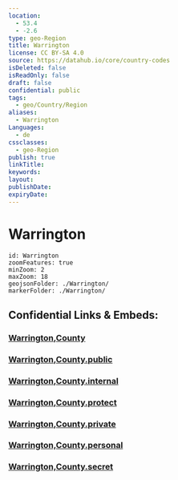 ```yaml
---
location:
  - 53.4
  - -2.6
type: geo-Region
title: Warrington
license: CC BY-SA 4.0
source: https://datahub.io/core/country-codes
isDeleted: false
isReadOnly: false
draft: false
confidential: public
tags:
  - geo/Country/Region
aliases:
  - Warrington
Languages:
  - de
cssclasses:
  - geo-Region
publish: true
linkTitle:
keywords:
layout:
publishDate:
expiryDate:
---
```


# Warrington

```leaflet
id: Warrington
zoomFeatures: true 
minZoom: 2 
maxZoom: 18
geojsonFolder: ./Warrington/
markerFolder: ./Warrington/
```


## Confidential Links & Embeds: 

### [Warrington,County](/_Standards/Earth/Continent/Europe/Europe~North/UK/England/Regions~England/North_West_England/Warrington,County.md) 

### [Warrington,County.public](/_public/Earth/Continent/Europe/Europe~North/UK/England/Regions~England/North_West_England/Warrington,County.public.md) 

### [Warrington,County.internal](/_internal/Earth/Continent/Europe/Europe~North/UK/England/Regions~England/North_West_England/Warrington,County.internal.md) 

### [Warrington,County.protect](/_protect/Earth/Continent/Europe/Europe~North/UK/England/Regions~England/North_West_England/Warrington,County.protect.md) 

### [Warrington,County.private](/_private/Earth/Continent/Europe/Europe~North/UK/England/Regions~England/North_West_England/Warrington,County.private.md) 

### [Warrington,County.personal](/_personal/Earth/Continent/Europe/Europe~North/UK/England/Regions~England/North_West_England/Warrington,County.personal.md) 

### [Warrington,County.secret](/_secret/Earth/Continent/Europe/Europe~North/UK/England/Regions~England/North_West_England/Warrington,County.secret.md)

